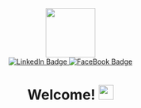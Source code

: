 <div align ="center">
<div id="header" align="center">
  <img src="https://media.giphy.com/media/3oKIPnAiaMCws8nOsE/giphy.gif" width="100"/>
</div>
<div id="badges">
  <a href="https://www.linkedin.com/in/mykytaprykhodchenko">
    <img src="https://img.shields.io/badge/LinkedIn-blue?style=for-the-badge&logo=linkedin&logoColor=white" alt="LinkedIn Badge"/>
  </a>
  <a href="https://www.facebook.com/mykyta.prykhodchenko/">
    <img src="https://img.shields.io/badge/-FaceBook-blue?style=for-the-badge&logo=facebook&logoColor=white" alt="FaceBook Badge"/>
  </a>
</div>
<img src="https://komarev.com/ghpvc/?username=prykhodchenkomykyta&style=flat-square&color=blue" alt=""/>
<h1>
  Welcome!
  <img src="https://media.giphy.com/media/hvRJCLFzcasrR4ia7z/giphy.gif" width="30px"/>
</h1>
</div>
